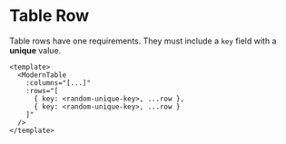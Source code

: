 # Table Row

Table rows have one requirements. They must include a `key` field with a **unique** value.

```vue
<template>
  <ModernTable
    :columns="[...]"
    :rows="[
      { key: <random-unique-key>, ...row },
      { key: <random-unique-key>, ...row }
    ]"
  />
</template>
```